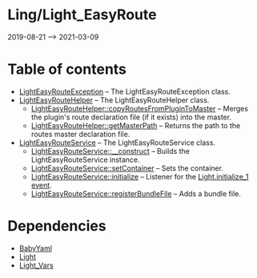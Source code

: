 Ling/Light_EasyRoute
================
2019-08-21 --> 2021-03-09




Table of contents
===========

- [LightEasyRouteException](https://github.com/lingtalfi/Light_EasyRoute/blob/master/doc/api/Ling/Light_EasyRoute/Exception/LightEasyRouteException.md) &ndash; The LightEasyRouteException class.
- [LightEasyRouteHelper](https://github.com/lingtalfi/Light_EasyRoute/blob/master/doc/api/Ling/Light_EasyRoute/Helper/LightEasyRouteHelper.md) &ndash; The LightEasyRouteHelper class.
    - [LightEasyRouteHelper::copyRoutesFromPluginToMaster](https://github.com/lingtalfi/Light_EasyRoute/blob/master/doc/api/Ling/Light_EasyRoute/Helper/LightEasyRouteHelper/copyRoutesFromPluginToMaster.md) &ndash; Merges the plugin's route declaration file (if it exists) into the master.
    - [LightEasyRouteHelper::getMasterPath](https://github.com/lingtalfi/Light_EasyRoute/blob/master/doc/api/Ling/Light_EasyRoute/Helper/LightEasyRouteHelper/getMasterPath.md) &ndash; Returns the path to the routes master declaration file.
- [LightEasyRouteService](https://github.com/lingtalfi/Light_EasyRoute/blob/master/doc/api/Ling/Light_EasyRoute/Service/LightEasyRouteService.md) &ndash; The LightEasyRouteService class.
    - [LightEasyRouteService::__construct](https://github.com/lingtalfi/Light_EasyRoute/blob/master/doc/api/Ling/Light_EasyRoute/Service/LightEasyRouteService/__construct.md) &ndash; Builds the LightEasyRouteService instance.
    - [LightEasyRouteService::setContainer](https://github.com/lingtalfi/Light_EasyRoute/blob/master/doc/api/Ling/Light_EasyRoute/Service/LightEasyRouteService/setContainer.md) &ndash; Sets the container.
    - [LightEasyRouteService::initialize](https://github.com/lingtalfi/Light_EasyRoute/blob/master/doc/api/Ling/Light_EasyRoute/Service/LightEasyRouteService/initialize.md) &ndash; Listener for the [Light.initialize_1 event](https://github.com/lingtalfi/Light/blob/master/personal/mydoc/pages/events.md).
    - [LightEasyRouteService::registerBundleFile](https://github.com/lingtalfi/Light_EasyRoute/blob/master/doc/api/Ling/Light_EasyRoute/Service/LightEasyRouteService/registerBundleFile.md) &ndash; Adds a bundle file.


Dependencies
============
- [BabyYaml](https://github.com/lingtalfi/BabyYaml)
- [Light](https://github.com/lingtalfi/Light)
- [Light_Vars](https://github.com/lingtalfi/Light_Vars)


